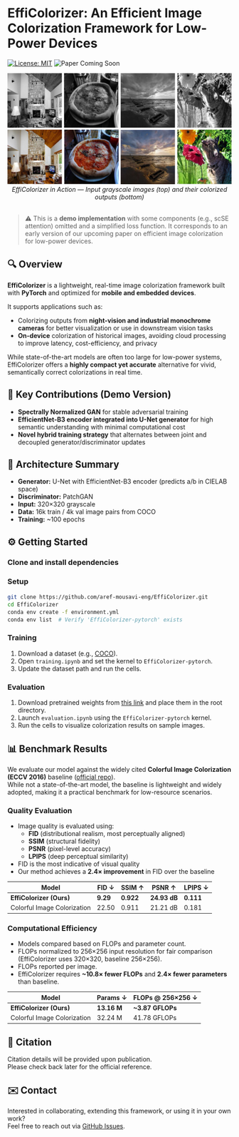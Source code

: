 # EffiColorizer: An Efficient Image Colorization Framework for Low-Power Devices

[![License: MIT](https://img.shields.io/badge/License-MIT-yellow.svg)](https://opensource.org/licenses/MIT)
![Paper Coming Soon](https://img.shields.io/badge/Paper-coming%20soon-lightgray)

<p align="center">
  <img src="images/teaser.png" alt="colorization_preview" style="max-width: 100%; height: auto;" />
  <em>EffiColorizer in Action — Input grayscale images (top) and their colorized outputs (bottom)</em>
  <br><br>
</p>

> ⚠️ This is a **demo implementation** with some components (e.g., scSE attention) omitted and a simplified loss function. It corresponds to an early version of our upcoming paper on efficient image colorization for low-power devices.

## 🔍 Overview

**EffiColorizer** is a lightweight, real-time image colorization framework built with **PyTorch** and optimized for **mobile and embedded devices**.

It supports applications such as:
- Colorizing outputs from **night-vision and industrial monochrome cameras** for better visualization or use in downstream vision tasks
- **On-device** colorization of historical images, avoiding cloud processing to improve latency, cost-efficiency, and privacy

While state-of-the-art models are often too large for low-power systems, EffiColorizer offers a **highly compact yet accurate** alternative for vivid, semantically correct colorizations in real time.


## 🚀 Key Contributions (Demo Version)

- **Spectrally Normalized GAN** for stable adversarial training
- **EfficientNet-B3 encoder integrated into U-Net generator** for high semantic understanding with minimal computational cost
- **Novel hybrid training strategy** that alternates between joint and decoupled generator/discriminator updates


## 🧠 Architecture Summary

- **Generator:** U-Net with EfficientNet-B3 encoder (predicts a/b in CIELAB space)  
- **Discriminator:** PatchGAN  
- **Input:** 320×320 grayscale  
- **Data:** 16k train / 4k val image pairs from COCO
- **Training:** ~100 epochs


## ⚙️ Getting Started

### Clone and install dependencies

### Setup

```bash
git clone https://github.com/aref-mousavi-eng/EffiColorizer.git
cd EffiColorizer
conda env create -f environment.yml
conda env list  # Verify 'EffiColorizer-pytorch' exists
```

### Training

1. Download a dataset (e.g., [COCO](https://cocodataset.org)).
2. Open `training.ipynb` and set the kernel to `EffiColorizer-pytorch`.
3. Update the dataset path and run the cells.

### Evaluation

1. Download pretrained weights from [this link](https://drive.google.com/drive/folders/1gCsAj0PQFZwtKqX3hk4UOPakIZu9l4yL?usp=sharing) and place them in the root directory.
2. Launch `evaluation.ipynb` using the `EffiColorizer-pytorch` kernel.
3. Run the cells to visualize colorization results on sample images.


## 📊 Benchmark Results

We evaluate our model against the widely cited **Colorful Image Colorization (ECCV 2016)** baseline ([official repo](https://github.com/richzhang/colorization)).  
While not a state-of-the-art model, the baseline is lightweight and widely adopted, making it a practical benchmark for low-resource scenarios.

### Quality Evaluation

- Image quality is evaluated using:
  - **FID** (distributional realism, most perceptually aligned)
  - **SSIM** (structural fidelity)
  - **PSNR** (pixel-level accuracy)
  - **LPIPS** (deep perceptual similarity)
- FID is the most indicative of visual quality
- Our method achieves a **2.4× improvement** in FID over the baseline

| Model                        | FID ↓    | SSIM ↑    | PSNR ↑       | LPIPS ↓   |
|-----------------------------|----------|-----------|--------------|-----------|
| **EffiColorizer (Ours)**    | **9.29** | **0.922** | **24.93 dB** | **0.111** |
| Colorful Image Colorization | 22.50    | 0.911     | 21.21 dB     | 0.181     |

### Computational Efficiency

- Models compared based on FLOPs and parameter count.
- FLOPs normalized to 256×256 input resolution for fair comparison (EffiColorizer uses 320×320, baseline 256×256).
- FLOPs reported per image.
- EffiColorizer requires **~10.8× fewer FLOPs** and **2.4× fewer parameters** than baseline.

| Model                        | Params ↓ | FLOPs @ 256×256 ↓ |
|-----------------------------|----------|--------------------|
| **EffiColorizer (Ours)**    | **13.16 M** | **~3.87 GFLOPs**   |
| Colorful Image Colorization | 32.24 M  | 41.78 GFLOPs       |

## 📄 Citation

Citation details will be provided upon publication.  
Please check back later for the official reference.


## ✉️ Contact

Interested in collaborating, extending this framework, or using it in your own work?  
Feel free to reach out via [GitHub Issues](https://github.com/aref-mousavi-eng/EffiColorizer/issues).  

